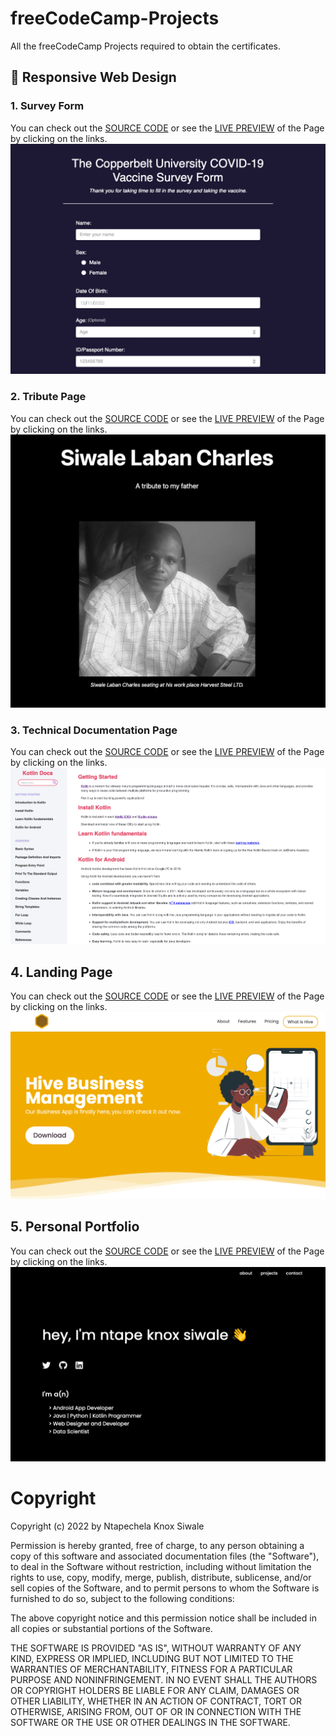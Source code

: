 # freeCodeCamp-Projects

All the freeCodeCamp Projects required to obtain the certificates.

## 🎨 Responsive Web Design

### 1. Survey Form

You can check out the [SOURCE CODE](/01-Responsive-Web-Design/01-Survey%20Form/) or see the [LIVE PREVIEW](https://codepen.io/ntapeknoxsiwale/pen/dyvovmG) of the Page by clicking on the links.
![freeCodeCamp Survey form page preview image](/01-Responsive-Web-Design/01-Survey%20Form/survey-form-preview.png)

### 2. Tribute Page

You can check out the [SOURCE CODE](/01-Responsive-Web-Design/02-Tribute%20Page/) or see the [LIVE PREVIEW](https://codepen.io/ntapeknoxsiwale/pen/qBXXYBQ) of the Page by clicking on the links.
![freeCodeCamp Tribute Page preview image](/01-Responsive-Web-Design/02-Tribute%20Page/tribute-page-preview.png)

### 3. Technical Documentation Page

You can check out the [SOURCE CODE](/01-Responsive-Web-Design/03-Technical%20Documentation/) or see the [LIVE PREVIEW](https://codepen.io/ntapeknoxsiwale/pen/OJEmBeQ) of the Page by clicking on the links.
![freeCodeCamp Tribute Page preview image](/01-Responsive-Web-Design/03-Technical%20Documentation/techincal-doc-preview.png)

## 4. Landing Page

You can check out the [SOURCE CODE](/01-Responsive-Web-Design/04-Landing%20Page/) or see the [LIVE PREVIEW](https://codepen.io/ntapeknoxsiwale/pen/dyKWEOy) of the Page by clicking on the links.
![freeCodeCamp Tribute Page preview image](/01-Responsive-Web-Design/04-Landing%20Page/landing-page-preview.png)

## 5. Personal Portfolio

You can check out the [SOURCE CODE](/01-Responsive-Web-Design/05-Personal%20Portfolio/) or see the [LIVE PREVIEW](https://codepen.io/ntapeknoxsiwale/pen/QWxgWze) of the Page by clicking on the links.
![freeCodeCamp Tribute Page preview image](/01-Responsive-Web-Design/05-Personal%20Portfolio/personal-portfolio-preview.png)

# Copyright

Copyright (c) 2022 by Ntapechela Knox Siwale

Permission is hereby granted, free of charge, to any person obtaining a copy of this software and associated documentation files (the "Software"), to deal in the Software without restriction, including without limitation the rights to use, copy, modify, merge, publish, distribute, sublicense, and/or sell copies of the Software, and to permit persons to whom the Software is furnished to do so, subject to the following conditions:

The above copyright notice and this permission notice shall be included in all copies or substantial portions of the Software.

THE SOFTWARE IS PROVIDED "AS IS", WITHOUT WARRANTY OF ANY KIND, EXPRESS OR IMPLIED, INCLUDING BUT NOT LIMITED TO THE WARRANTIES OF MERCHANTABILITY, FITNESS FOR A PARTICULAR PURPOSE AND NONINFRINGEMENT. IN NO EVENT SHALL THE AUTHORS OR COPYRIGHT HOLDERS BE LIABLE FOR ANY CLAIM, DAMAGES OR OTHER LIABILITY, WHETHER IN AN ACTION OF CONTRACT, TORT OR OTHERWISE, ARISING FROM, OUT OF OR IN CONNECTION WITH THE SOFTWARE OR THE USE OR OTHER DEALINGS IN THE SOFTWARE.
